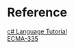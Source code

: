 # Reference 
[c# Language Tutorial](https://riptutorial.com/csharp "tutorial")  
[ECMA-335](https://www.ecma-international.org/publications-and-standards/standards/ecma-335/ "ecma-335")  

